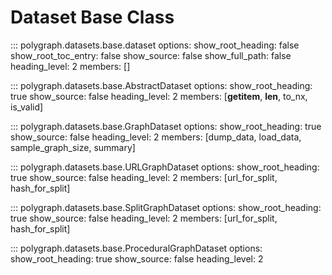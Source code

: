 # Dataset Base Class
::: polygraph.datasets.base.dataset
    options:
        show_root_heading: false
        show_root_toc_entry: false
        show_source: false
        show_full_path: false
        heading_level: 2
        members: []

::: polygraph.datasets.base.AbstractDataset
    options:
        show_root_heading: true
        show_source: false
        heading_level: 2
        members: [__getitem__, __len__, to_nx, is_valid]

::: polygraph.datasets.base.GraphDataset
    options:
        show_root_heading: true
        show_source: false
        heading_level: 2
        members: [dump_data, load_data, sample_graph_size, summary]

::: polygraph.datasets.base.URLGraphDataset
    options:
        show_root_heading: true
        show_source: false
        heading_level: 2
        members: [url_for_split, hash_for_split]

::: polygraph.datasets.base.SplitGraphDataset
    options:
        show_root_heading: true
        show_source: false
        heading_level: 2
        members: [url_for_split, hash_for_split]

::: polygraph.datasets.base.ProceduralGraphDataset
    options:
        show_root_heading: true
        show_source: false
        heading_level: 2
